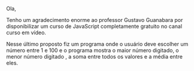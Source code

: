 Ola,

Tenho um agradecimento enorme ao professor Gustavo Guanabara 
por disponibilizar um curso de JavaScript completamente gratuito 
no canal curso em vídeo.

Nesse último proposto fiz um programa onde o usuário deve escolher 
um número entre 1 e 100 e o programa mostra o maior número digitado,
o menor número digitado , a soma entre todos os valores e a média entre 
eles.